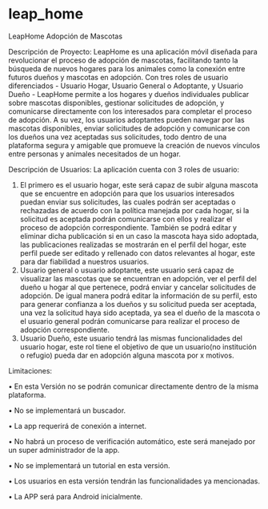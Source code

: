 # leap_home

LeapHome
Adopción de Mascotas

Descripción de Proyecto: 
LeapHome es una aplicación móvil diseñada para revolucionar el proceso de adopción de mascotas, facilitando tanto la búsqueda de nuevos hogares para los animales como la conexión entre futuros dueños y mascotas en adopción. Con tres roles de usuario diferenciados - Usuario Hogar, Usuario General o Adoptante, y Usuario Dueño - LeapHome permite a los hogares y dueños individuales publicar sobre mascotas disponibles, gestionar solicitudes de adopción, y comunicarse directamente con los interesados para completar el proceso de adopción. A su vez, los usuarios adoptantes pueden navegar por las mascotas disponibles, enviar solicitudes de adopción y comunicarse con los dueños una vez aceptadas sus solicitudes, todo dentro de una plataforma segura y amigable que promueve la creación de nuevos vínculos entre personas y animales necesitados de un hogar.


Descripción de Usuarios: 
La aplicación cuenta con 3 roles de usuario: 
1.	El primero es el usuario hogar, este será capaz de subir alguna mascota que se encuentre en adopción para que los usuarios interesados puedan enviar sus solicitudes, las cuales podrán ser aceptadas o rechazadas de acuerdo con la política manejada por cada hogar, si la solicitud es aceptada podrán comunicarse con ellos y realizar el proceso de adopción correspondiente. También se podrá editar y eliminar dicha publicación si en un caso la mascota haya sido adoptada, las publicaciones realizadas se mostrarán en el perfil del hogar, este perfil puede ser editado y rellenado con datos relevantes al hogar, este para dar fiabilidad a nuestros usuarios.
2.	Usuario general o usuario adoptante, este usuario será capaz de visualizar las mascotas que se encuentran en adopción, ver el perfil del dueño u hogar al que pertenece, podrá enviar y cancelar solicitudes de adopción. De igual manera podrá editar la información de su perfil, esto para generar confianza a los dueños y su solicitud pueda ser aceptada, una vez la solicitud haya sido aceptada, ya sea el dueño de la mascota o el usuario general podrán comunicarse para realizar el proceso de adopción correspondiente.
3.	Usuario Dueño, este usuario tendrá las mismas funcionalidades del usuario hogar, este rol tiene el objetivo de que un usuario(no institución o refugio) pueda dar en adopción alguna mascota por x motivos.

Limitaciones: 

•	En esta Versión no se podrán comunicar directamente dentro de la misma plataforma.

•	No se implementará un buscador.

•	La app requerirá de conexión a internet.

•	No habrá un proceso de verificación automático, este será manejado por un super administrador de la app.

•	No se implementará un tutorial en esta versión.

•	Los usuarios en esta versión tendrán las funcionalidades ya mencionadas.

•	La APP será para Android inicialmente.

